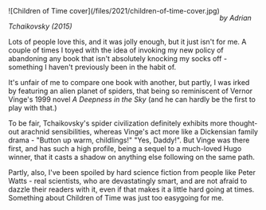 <!--
.. title: Children of Time
.. slug: children-of-time
.. date: 2021-11-10 14:58:50 UTC-06:00
.. tags: media,book,novel,science-fiction
-->

<span style="float: left">
![Children of Time cover](/files/2021/children-of-time-cover.jpg)
</span>

*by Adrian Tchaikovsky (2015)*

Lots of people love this, and it was jolly enough, but it just isn't for me. A
couple of times I toyed with the idea of invoking my new policy of abandoning
any book that isn't absolutely knocking my socks off - something I haven't
previously been in the habit of.

It's unfair of me to compare one book with another, but partly, I was irked by
featuring an alien planet of spiders, that being so reminiscent of Vernor
Vinge's 1999 novel *A Deepness in the Sky* (and he can hardly be the first to
play with that.)

To be fair, Tchaikovsky's spider civilization definitely exhibits more
thought-out arachnid sensibilities, whereas Vinge's act more like a Dickensian
family drama - "Button up warm, childlings!" "Yes, Daddy!". But Vinge was there
first, and has such a high profile, being a sequel to a much-loved Hugo winner,
that it casts a shadow on anything else following on the same path.

Partly, also, I've been spoiled by hard science fiction from people like
Peter Watts - real scientists, who are devastatingly smart, and are not afraid
to dazzle their readers with it, even if that makes it a little hard going at
times. Something about Children of Time was just too easygoing for me.

<br style="clear: left" />

